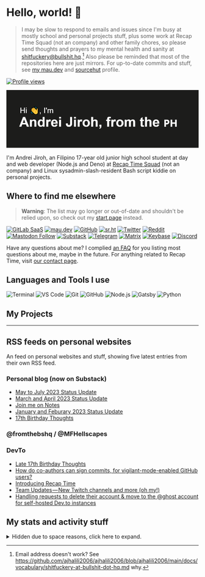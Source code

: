 # Hello, world! 👋

> I may be slow to respond to emails and issues since I'm busy at mostly school and personal projects stuff, plus some work at Recap Time Squad (not an company)
> and other family chores, so please send thoughts and prayers to my mental health and sanity at <shitfuckery@bullshit.hq>.[^1] Also please be reminded that most of the repositories here are just
> mirrors. For up-to-date commits and stuff, see [my mau.dev](https://mau.dev/ajhalili2006) and [sourcehut](https://sr.ht/~ajhalili2006) profile.

[![Profile views](https://gpvc.arturio.dev/AJHalili2006)](https://github.com/arturssmirnovs/github-profile-views-counter?ref=ajhalili2006-readme-profile)

![README Banner](./static/readme-banner-2022.png)

I'm Andrei Jiroh, an Filipino 17-year old junior high school student at day and web developer (Node.js and Deno) at
[Recap Time Squad](https://gitlab.com/RecapTime) (not an company) and Linux sysadmin-slash-resident Bash script kiddie on personal projects.

## Where to find me elsewhere

> **Warning**: The list may go longer or out-of-date and shouldn't be relied upon, so check out my [start.page](https://ajhalili2006.start.page) instead.

[![GitLab SaaS](https://img.shields.io/badge/%40ajhalili2006%40gitlab.com-6E49CB?&style=for-the-badge&logo=gitlab)](https://gitlab.com/ajhalili2006)
[![mau.dev](https://img.shields.io/badge/%40ajhalili2006%40mau.dev-6E49CB?&style=for-the-badge&logo=gitlab)](https://mau.dev/ajhalili2006)
[![GitHub](https://img.shields.io/github/followers/ajhalili2006?label=%40ajhalili2006%40github.com&logo=github&style=for-the-badge)](https://github.com/ajhalili2006)
[![sr.ht](https://img.shields.io/badge/sr.ht-~ajhalili2006-black?style=for-the-badge)](https://sr.ht/~ajhalili2006)
[![Twitter](https://img.shields.io/twitter/follow/ajhalili2006?color=blue&label=%40ajhalili2006%40twitter.com&logo=twitter&style=for-the-badge)](https://twitter.com/ajhalili2006)
[![Reddit](https://img.shields.io/reddit/user-karma/combined/andreihalili?label=andreihalili&logo=reddit&style=for-the-badge)](https://reddit.com/andreihalili)
[![Mastodon Follow](https://img.shields.io/mastodon/follow/108807402634952369?color=blue&domain=https%3A%2F%2Ftilde.zone&label=%40ajhalili2006%40tilde.zone&logo=mastodon&style=for-the-badge)](https://tilde.zone/@ajhalili2006)
[![Substack](https://img.shields.io/badge/%40ajhalili2006%20on%20substack-FF6719?style=for-the-badge&logo=substack&logoColor=white)](https://substack.com/@ajhalili2006)
[![Telegram](https://img.shields.io/badge/Telegram-grey?&style=for-the-badge&logo=telegram&logoColor=white)](https://telegram.dog/ajhalili2006)
[![Matrix](https://img.shields.io/badge/%40ajhalili2006:envs.net-black?&style=for-the-badge&logo=matrix&logoColor=white)](https://matrix.to/#/@ajhalili2006:envs.net)
[![Keybase](https://img.shields.io/badge/ajhalili2006-grey?&style=for-the-badge&logo=keybase&logoColor=white)](https://keybase.io/ajhalili2006)
[![Discord](https://img.shields.io/badge/Discord-5539cc?&style=for-the-badge&logo=discord&logoColor=white)](https://discord.gg/kf5nz4X)

Have any questions about me? I complied [an FAQ](https://ajhalili2006.page.link/personal-faq) for you listing most questions about me,
maybe in the future. For anything related to Recap Time, visit [our contact page](https://recaptime.eu.org/contact).

## Languages and Tools I use

![Terminal](https://img.shields.io/badge/Terminal-4D4D4D?&style=for-the-badge&logo=windowsterminal)
![VS Code](https://img.shields.io/badge/Visual_Studio_Code-007ACC?&style=for-the-badge&logo=visualstudiocode)
![Git](https://img.shields.io/badge/Git-F05032?&style=for-the-badge&logoColor=white&logo=git)
![GitHub](https://img.shields.io/badge/GitHub-181717?&style=for-the-badge&logo=github)
![Node.js](https://img.shields.io/badge/Node.js-339933?&style=for-the-badge&logo=node.js&logoColor=white)
![Gatsby](https://img.shields.io/badge/Gatsby-663399?&style=for-the-badge&logo=gatsby)
![Python](https://img.shields.io/badge/Python-3776AB?&style=for-the-badge&logoColor=white&logo=python)

## My Projects

---

## RSS feeds on personal websites

An feed on personal websites and stuff, showing five latest entries from their own RSS feed.

### Personal blog (now on Substack)

<!-- SUBSTACK:START -->
- [May to July 2023 Status Update](https://ajhalili2006.substack.com/p/status-update-2023-07)
- [March and April 2023 Status Update](https://ajhalili2006.substack.com/p/status-update-2023-04)
- [Join me on Notes](https://ajhalili2006.substack.com/p/notes)
- [January and Feburary 2023 Status Update](https://ajhalili2006.substack.com/p/status-update-2023-02)
- [17th Birthday Thoughts](https://ajhalili2006.substack.com/p/birthday-thoughts-2023)
<!-- SUBSTACK:END -->

### @fromthebshq / @MFHellscapes

<!-- FROMTHEBSHQ:START -->
<!-- FROMTHEBSHQ:END -->

### DevTo

<!-- DEVTO:START -->
- [Late 17th Birthday Thoughts](https://dev.to/ajhalili2006/late-17th-birthday-thoughts-2pgn)
- [How do co-authors can sign commits, for vigilant-mode-enabled GitHub users?](https://dev.to/thepinsteam/how-do-co-authors-can-sign-commits-for-vigilant-mode-enabled-github-users-52h2)
- [Introducing Recap Time](https://dev.to/recaptime-dev/introducing-recap-time-4acb)
- [Team Updates — New Twitch channels and more &lpar;oh my!&rpar;](https://dev.to/thepinsteam/team-updates-new-twitch-channels-and-more-oh-my-bc6)
- [Handling requests to delete their account &amp; move to the @ghost account for self-hosted Dev.to instances](https://dev.to/thepinsteam/handling-requests-to-delete-their-account-move-to-the-ghost-account-for-self-hosted-dev-to-instances-5hd9)
<!-- DEVTO:END -->

## My stats and activity stuff

<details>

 <summary>Hidden due to space reasons, click here to expand.</summary>

### LIfetime GH Activity

[![Andrei Jiroh's stats](https://gh-readme-stats-thepinsteam.vercel.app/api?username=ajhalili2006&count_private=true&include_all_commits=true)](https://github.com/anuraghazra/github-readme-stats)

### Speedrun Streak Stats

![Spreedrun Streaks](https://github-readme-streak-stats.herokuapp.com/?user=ajhalili2006&theme=dark)

### Activity Achivements

![Achivements](https://github-profile-trophy.vercel.app/?username=ajhalili2006)

### Top Languages Used

Stats are generated from my personal repos and may not reflect real usage.

[![Top Langs](https://gh-readme-stats-thepinsteam.vercel.app/api/top-langs/?username=ajhalili2006&layout=compact)](https://github.com/anuraghazra/github-readme-stats)


### Latest GitHub Activity

Recent GitHub activity pulled through an CI in an nutshell

<!--START_SECTION:activity-->
1. 🗣 Commented on [#4](https://github.com/andreijiroh-dev/personal-launchpad/issues/4) in [andreijiroh-dev/personal-launchpad](https://github.com/andreijiroh-dev/personal-launchpad)
2. ❗️ Opened issue [#32](https://github.com/hackclub/lore/issues/32) in [hackclub/lore](https://github.com/hackclub/lore)
3. ❗️ Opened issue [#353](https://github.com/dotenvx/dotenvx/issues/353) in [dotenvx/dotenvx](https://github.com/dotenvx/dotenvx)
4. 🗣 Commented on [#1239](https://github.com/hackclub/dns/issues/1239) in [hackclub/dns](https://github.com/hackclub/dns)
5. 🗣 Commented on [#21102](https://github.com/termux/termux-packages/issues/21102) in [termux/termux-packages](https://github.com/termux/termux-packages)
<!--END_SECTION:activity-->


### Screen Time as an Dev

I'm usually do coding whenever my other self (aka my mind) wants to, or if during the school year, probably on my free time. May not up-to-date as
Gitpod and GitHub Codespaces don't preserve `/home` directories on workspace restarts. Wakatime stats include my coding activity data since April 13, 2021.

[![Wakatime Stuff](https://gh-readme-stats-thepinsteam.vercel.app/api/wakatime?username=ajhalili2006)](https://wakatime.com/ajhalili2006)

</details>

[^1]: Email address doesn't work? See <https://github.com/ajhalili2006/ajhalili2006/blob/ajhalili2006/main/docs/vocabulary/shitfuckery-at-bullshit-dot-hq.md> why.
